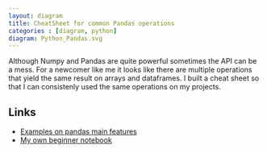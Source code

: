 ```yaml
---
layout: diagram
title: CheatSheet for common Pandas operations
categories : [diagram, python]
diagram: Python_Pandas.svg
---
```


Although Numpy and Pandas are quite powerful sometimes the API can be a mess.
For a newcomer like me it looks like there are multiple operations that yield the same result on arrays and dataframes.
I built a cheat sheet so that I can consistenly used the same operations on my projects.

## Links
* [Examples on pandas main features](http://pandas.pydata.org/pandas-docs/stable/10min.html)
* [My own beginner notebook](https://github.com/candide-guevara/random_stuff/blob/master/scipy_notebooks/pandas_examples.ipynb)


